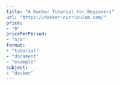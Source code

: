 ```yaml
---
title: "A Docker Tutorial for Beginners"
url: "https://docker-curriculum.com/"
price: 
- "0"
pricePerPeriod: 
- "n/a"
format: 
- "tutorial"
- "document"
- "example"
subject: 
- "docker"
---
```

